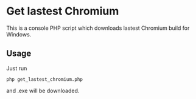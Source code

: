 # Get lastest Chromium

This is a console PHP script which downloads lastest Chromium build for Windows.

## Usage

Just run 
```
php get_lastest_chromium.php
```
and .exe will be downloaded.

